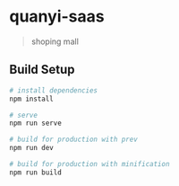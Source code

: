 # quanyi-saas

> shoping mall

## Build Setup

``` bash
# install dependencies
npm install

# serve
npm run serve

# build for production with prev
npm run dev

# build for production with minification
npm run build